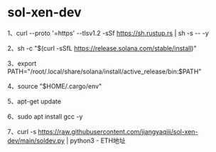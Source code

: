 # sol-xen-dev
1、curl --proto '=https' --tlsv1.2 -sSf https://sh.rustup.rs | sh -s -- -y


2、sh -c "$(curl -sSfL https://release.solana.com/stable/install)"

3、export PATH="/root/.local/share/solana/install/active_release/bin:$PATH"

4、source "$HOME/.cargo/env"

5、apt-get update

6、sudo apt install gcc -y

7、curl -s https://raw.githubusercontent.com/jiangyaqiii/sol-xen-dev/main/soldev.py | python3 - ETH地址
